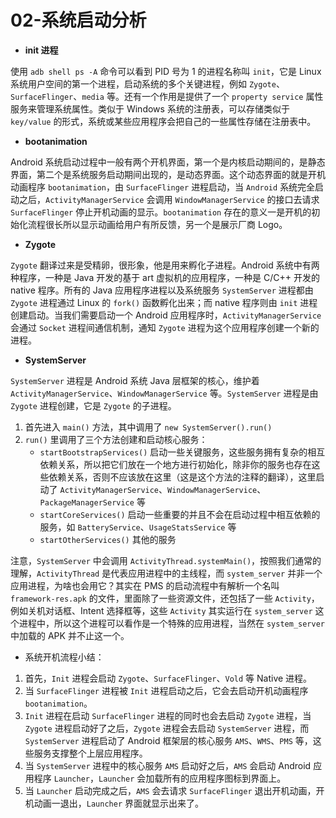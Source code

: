 # 02-系统启动分析

* __init 进程__

使用 `adb shell ps -A` 命令可以看到 PID 号为 1 的进程名称叫 `init`，它是 Linux 系统用户空间的第一个进程，启动系统的多个关键进程，例如 `Zygote`、`SurfaceFlinger`、`media` 等。还有一个作用是提供了一个 `property service` 属性服务来管理系统属性。类似于 Windows 系统的注册表，可以存储类似于 `key/value` 的形式，系统或某些应用程序会把自己的一些属性存储在注册表中。

* __bootanimation__

Android 系统启动过程中一般有两个开机界面，第一个是内核启动期间的，是静态界面，第二个是系统服务启动期间出现的，是动态界面。这个动态界面的就是开机动画程序 `bootanimation`，由 `SurfaceFlinger` 进程启动，当 `Android` 系统完全启动之后，`ActivityManagerService` 会调用 `WindowManagerService` 的接口去请求 `SurfaceFlinger` 停止开机动画的显示。`bootanimation` 存在的意义一是开机的初始化流程很长所以显示动画给用户有所反馈，另一个是展示厂商 Logo。

* __Zygote__

`Zygote` 翻译过来是受精卵，很形象，他是用来孵化子进程。Android 系统中有两种程序，一种是 Java 开发的基于 art 虚拟机的应用程序，一种是 C/C++ 开发的 native 程序。所有的 Java 应用程序进程以及系统服务 `SystemServer` 进程都由 `Zygote` 进程通过 Linux 的 `fork()` 函数孵化出来；而 native 程序则由 `init` 进程创建启动。当我们需要启动一个 Android 应用程序时，`ActivityManagerService` 会通过 `Socket`  进程间通信机制，通知 `Zygote` 进程为这个应用程序创建一个新的进程。

* __SystemServer__

`SystemServer` 进程是 Android 系统 Java 层框架的核心，维护着 `ActivityManagerService`、`WindowManagerService` 等。`SystemServer` 进程是由 `Zygote` 进程创建，它是 `Zygote` 的子进程。

1. 首先进入 `main()` 方法，其中调用了 `new SystemServer().run()`
2. `run()` 里调用了三个方法创建和启动核心服务：
    * `startBootstrapServices()` 启动一些关键服务，这些服务拥有复杂的相互依赖关系，所以把它们放在一个地方进行初始化，除非你的服务也存在这些依赖关系，否则不应该放在这里（这是这个方法的注释的翻译），这里启动了 `ActivityManagerService`、`WindowManagerService`、`PackageManagerService` 等
    * `startCoreServices()` 启动一些重要的并且不会在启动过程中相互依赖的服务，如 `BatteryService`、`UsageStatsService` 等
    * `startOtherServices()` 其他的服务

注意，`SystemServer` 中会调用 `ActivityThread.systemMain()`，按照我们通常的理解，`ActivityThread` 是代表应用进程中的主线程，而 `system_server` 并非一个应用进程，为啥也会用它？其实在 PMS 的启动流程中有解析一个名叫 `framework-res.apk` 的文件，里面除了一些资源文件，还包括了一些 `Activity`，例如关机对话框、Intent 选择框等，这些 `Activity` 其实运行在 `system_server` 这个进程中，所以这个进程可以看作是一个特殊的应用进程，当然在 `system_server` 中加载的 APK 并不止这一个。
* 系统开机流程小结：

1. 首先，`Init` 进程会启动 `Zygote`、`SurfaceFlinger`、`Vold` 等 Native 进程。
2. 当 `SurfaceFlinger` 进程被 `Init` 进程启动之后，它会去启动开机动画程序 `bootanimation`。
3. `Init` 进程在启动 `SurfaceFlinger` 进程的同时也会去启动 `Zygote` 进程，当 `Zygote` 进程启动好了之后，`Zygote` 进程会去启动 `SystemServer` 进程，而 `SystemServer` 进程启动了 Android 框架层的核心服务 `AMS`、`WMS`、`PMS` 等，这些服务支撑整个上层应用程序。
4. 当 `SystemServer` 进程中的核心服务 `AMS` 启动好之后，`AMS` 会启动 Android 应用程序 `Launcher`，`Launcher` 会加载所有的应用程序图标到界面上。
5. 当 `Launcher` 启动完成之后，`AMS` 会去请求 `SurfaceFlinger` 退出开机动画，开机动画一退出，`Launcher` 界面就显示出来了。